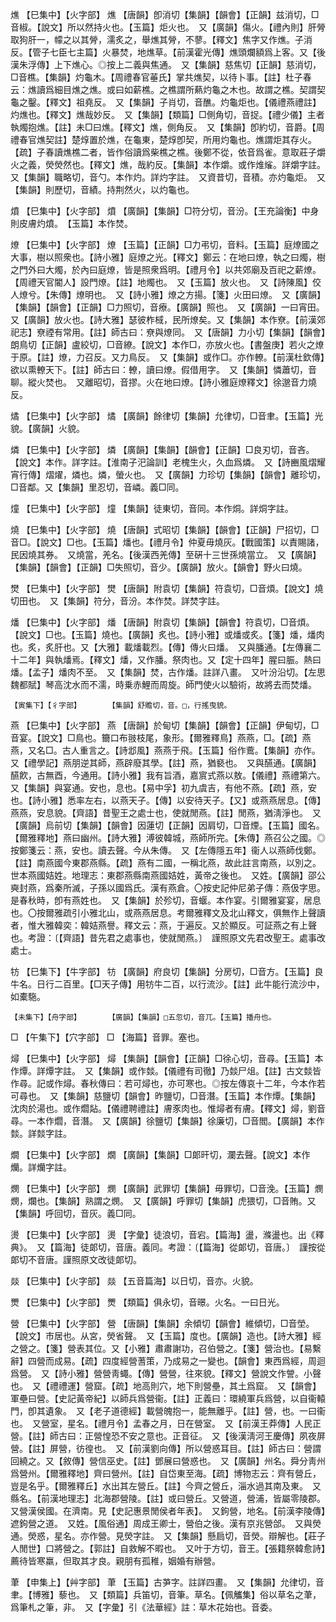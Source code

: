 <!-- { "loadSidebar": true } -->
燋	【巳集中】【火字部】	燋	【唐韻】卽消切【集韻】【韻會】【正韻】兹消切，□音椒。【說文】所以然持火也。【玉篇】炬火也。　又【廣韻】傷火。【禮內則】肝膋取狗肝一，幪之以其膋，濡炙之，舉燋其膋，不蓼。【釋文】焦字又作燋。子消反。【管子七臣七主篇】火暴焚，地燋草。【前漢霍光傳】燋頭爛額爲上客。又【後漢朱浮傳】上下燋心。◎按上二義與焦通。　又【集韻】慈焦切【正韻】慈消切，□音樵。【集韻】灼龜木。【周禮春官菙氏】掌共燋契，以待卜事。【註】杜子春云：燋讀爲細目燋之燋。或曰如薪樵。之樵謂所爇灼龜之木也。故謂之樵。契謂契龜之鑿。【釋文】祖堯反。　又【集韻】子肖切，音醮。灼龜炬也。【儀禮燕禮註】灼燋也。【釋文】燋哉妙反。　又【集韻】【類篇】□側角切，音捉。【禮少儀】主者執燭抱燋。【註】未□曰燋。【釋文】燋，側角反。　又【集韻】卽約切，音爵。【周禮春官燋契註】楚焞置於燋，在龜東，楚焞卽契，所用灼龜也。燋謂炬其存火。【疏】子春讀燋樵二者，皆作俗讀爲柴樵之樵。後鄭不從，依音爲雀。意取莊子爝火之義，熒熒然也。【釋文】燋，哉約反。【集韻】本作爝。或作焳熦。詳爝字註。　又【集韻】職略切，音勺。本作灼。詳灼字註。　又資昔切，音積。亦灼龜炬。　又【集韻】則歷切，音績。持荆然火，以灼龜也。

燌	【巳集中】【火字部】	燌	【廣韻】【集韻】□符分切，音汾。【王充論衡】中身則皮膚灼燌。　【玉篇】本作焚。

燎	【巳集中】【火字部】	燎	【玉篇】【正韻】□力弔切，音料。【玉篇】庭燎國之大事，樹以照衆也。【詩小雅】庭燎之光。【釋文】鄭云：在地曰燎，執之曰燭，樹之門外曰大燭，於內曰庭燎，皆是照衆爲明。【禮月令】以共郊廟及百祀之薪燎。【周禮天官閽人】設門燎。【註】地燭也。　又【玉篇】放火也。　又【詩陳風】佼人燎兮。【朱傳】燎明也。　又【詩小雅】燎之方揚。【箋】火田曰燎。　又【廣韻】【集韻】【韻會】【正韻】□力照切，音療。【廣韻】照也。　又【廣韻】一曰宵田。　又【廣韻】放火也。【詩大雅】瑟彼柞棫，民所燎矣。又【集韻】本作尞。【前漢郊祀志】尞禋有常用。【註】師古曰：尞與燎同。　又【唐韻】力小切【集韻】【韻會】朗鳥切【正韻】盧絞切，□音繚。【說文】本作□，亦放火也。【書盤庚】若火之燎于原。【註】燎，力召反。又力鳥反。　又【集韻】或作□。亦作轑。【前漢杜欽傳】欲以熏轑天下。【註】師古曰：轑，讀曰燎。假借用字。　又【集韻】憐蕭切，音聊。縱火焚也。　又離昭切，音摎。火在地曰燎。【詩小雅庭燎釋文】徐邈音力燒反。

燏	【巳集中】【火字部】	燏	【廣韻】餘律切【集韻】允律切，□音聿。【玉篇】光貌。【廣韻】火貌。

燐	【巳集中】【火字部】	燐	【廣韻】【集韻】【韻會】【正韻】□良刃切，音吝。【說文】本作。詳字註。【淮南子汜論訓】老槐生火，久血爲燐。　又【詩豳風熠耀宵行傳】熠燿，燐也。燐，螢火也。　又【廣韻】力珍切【集韻】【韻會】離珍切，□音鄰。又【集韻】里忍切，音嶙。義□同。

燑	【巳集中】【火字部】	燑	【集韻】徒東切，音同。本作烔。詳烔字註。

燒	【巳集中】【火字部】	燒	【唐韻】式昭切【集韻】【韻會】【正韻】尸招切，□音□。【說文】□也。【玉篇】燔也。【禮月令】仲夏毋燒灰。【戰國策】以責賜諸，民因燒其券。　又燒當，羌名。【後漢西羌傳】至硏十三世孫燒當立。　又【廣韻】【集韻】【韻會】【正韻】□失照切，音少。【廣韻】放火。【韻會】野火曰燒。

燓	【巳集中】【火字部】	燓	【唐韻】附袁切【集韻】符袁切，□音煩。【說文】燒切田也。　又【集韻】符分，音汾。本作焚。詳焚字註。

燔	【巳集中】【火字部】	燔	【唐韻】附袁切【集韻】【韻會】符袁切，□音煩。【說文】□也。【玉篇】燒也。【廣韻】炙也。【詩小雅】或燔或炙。【箋】燔，燔肉也。炙，炙肝也。又【大雅】載燔載烈。【傳】傳火曰燔。　又與膰通。【左傳襄二十二年】與執燔焉。【釋文】燔，又作膰。祭肉也。又【定十四年】腥曰脤。熱曰燔。【孟子】燔肉不至。　又【集韻】焚，古作燔。註詳八畫。　又叶汾沿切。【左思魏都賦】琴高沈水而不濡，時乗赤鯉而周旋。師門使火以驗術，故將去而焚燔。

	【寅集下】【彳字部】		【集韻】舒贍切，音。□，行搖曳貌。

燕	【巳集中】【火字部】	燕	【唐韻】於甸切【集韻】【韻會】【正韻】伊甸切，□音宴。【說文】□鳥也。籋口布翄枝尾，象形。【爾雅釋鳥】燕燕，□。【疏】燕燕，又名□。古人重言之。【詩邶風】燕燕于飛。【玉篇】俗作鷰。【集韻】亦作。　又【禮學記】燕朋逆其師，燕辟廢其學。【註】燕，猶褻也。　又與醼通。【廣韻】醼飮，古無酉，今通用。【詩小雅】我有旨酒，嘉賔式燕以敖。【儀禮】燕禮第六。　又【集韻】與宴通。安也，息也。【易中孚】初九虞吉，有他不燕。【疏】燕，安也。【詩小雅】悉率左右，以燕天子。【傳】以安待天子。【又】或燕燕居息。【傳】燕燕，安息貌。【齊語】昔聖王之處士也，使就閒燕。【註】閒燕，猶淸淨也。　又【廣韻】烏前切【集韻】【韻會】因蓮切【正韻】因肩切，□音煙。【玉篇】國名。【爾雅釋地】燕曰幽州。【詩大雅】溥彼韓城，燕師所完。【朱傳】燕召公之國。◎按鄭箋云：燕，安也。讀去聲。今从朱傳。　又【左傳隱五年】衞人以燕師伐鄭。【註】南燕國今東郡燕縣。【疏】燕有二國，一稱北燕，故此註言南燕，以別之。世本燕國姞姓。地理志：東郡燕縣南燕國姞姓，黃帝之後也。　又姓。【廣韻】邵公奭封燕，爲秦所滅，子孫以國爲氏。漢有燕倉。〇按史記仲尼弟子傳：燕伋字思。是春秋時，卽有燕姓也。　又【集韻】於殄切，音蝘。本作宴。引爾雅宴宴，居息也。〇按爾雅疏引小雅北山，或燕燕居息。考爾雅釋文及北山釋文，俱無作上聲讀者，惟大雅韓奕：韓姞燕譽。釋文云：燕，于遍反。又於顯反。可証燕之有上聲也。考證：〔【齊語】昔先君之處事也，使就閒燕。〕　謹照原文先君改聖王。處事改處士。 

牥	【巳集下】【牛字部】	牥	【廣韻】府良切【集韻】分房切，□音方。【玉篇】良牛名。日行二百里。【□天子傳】用牥牛二百，以行流沙。【註】此牛能行流沙中，如橐駞。

	【未集下】【舟字部】		【廣韻】【集韻】□五忽切，音兀。【玉篇】播舟也。

□	【午集下】【穴字部】	□	【海篇】音罪。塞也。

燖	【巳集中】【火字部】	燖	【集韻】【韻會】【正韻】□徐心切，音尋。【玉篇】本作燂。詳燂字註。　又【集韻】或作燅。【儀禮有司徹】乃燅尸俎。【註】古文燅皆作尋。記或作燖。春秋傳曰：若可燖也，亦可寒也。◎按左傳哀十二年，今本作若可尋也。　又【集韻】慈鹽切【韻會】昨鹽切，□音潛。【玉篇】本作燂。【集韻】沈肉於湯也。或作爓煔。【儀禮聘禮註】膚豕肉也。惟燖者有膚。【釋文】燖，劉音尋。一本作爓，音潛。　又【廣韻】徐鹽切【集韻】徐廉切，□音閻。【廣韻】本作燅。詳燅字註。

燗	【巳集中】【火字部】	燗	【廣韻】【集韻】□郞旰切，瀾去聲。【說文】本作爤。詳爤字註。

燘	【巳集中】【火字部】	燘	【廣韻】武罪切【集韻】毋罪切，□音浼。【玉篇】燘燘，爛也。【集韻】熟謂之燘。　又【廣韻】呼罪切【集韻】虎猥切，□音賄。又【集韻】呼回切，音灰。義□同。

燙	【巳集中】【火字部】	燙	【字彙】徒浪切，音宕。【篇海】盪，滌盪也。出《釋典》。　又【篇海】徒郞切，音唐。義同。考證：〔【篇海】從郞切，音唐。〕　謹按從郞切不音唐。謹照原文改徒郞切。 

燚	【巳集中】【火字部】	燚	【五音篇海】以日切，音亦。火貌。

燛	【巳集中】【火字部】	燛	【類篇】俱永切，音暻。火名。一曰日光。

營	【巳集中】【火字部】	營	【唐韻】【集韻】余傾切【韻會】維傾切，□音塋。【說文】市居也。从宮，熒省聲。　又【玉篇】度也。【廣韻】造也。【詩大雅】經之營之。【箋】營表其位。又【小雅】肅肅謝功，召伯營之。【箋】營治也。【易繫辭】四營而成易。【疏】四度經營蓍策，乃成易之一變也。【韻會】東西爲經，周迴爲營。　又【詩小雅】營營靑蠅。【傳】營營，往來貌。【釋文】營說文作謍。小聲也。　又【禮禮運】營窟。【疏】地高則穴，地下則營壘，其土爲窟。　又【韻會】軍壘曰營。【史記黃帝紀】以師兵爲營衞。【註】正義曰：環繞軍兵爲營，以自衞轅門，卽其遺象。　又【老子道德經】載營魄抱一，能無離乎。【註】營，也。一曰衞也。　又營室，星名。【禮月令】孟春之月，日在營室。　又【前漢王莽傳】人民正營。【註】師古曰：正營惶恐不安之意也。正音征。　又【後漢淸河王慶傳】夙夜屏營。【註】屏營，彷徨也。　又【前漢劉向傳】所以營惑耳目。【註】師古曰：營謂回繞之。又【敘傳】營信巫史。【註】鄧展曰營惑也。　又【廣韻】州名。舜分靑州爲營州。【爾雅釋地】齊曰營州。【註】自岱東至海。【疏】博物志云：齊有營丘，豈是名乎。【爾雅釋丘】水出其左營丘。【註】今齊之營丘，淄水過其南及東。　又縣名。【前漢地理志】北海郡營陵。【註】或曰營丘。又營道，營浦，皆屬零陵郡。　又營漢侯國。在濟南。見【史記惠景閒侯者年表】。　又鉤營，地名。【前漢李陵傳】遮鉤營之道。　又姓。【風俗通】周成王卿士，營伯之後。漢有京兆營郃。　又與熒通。熒惑，星名。亦作營。見熒字註。　又【集韻】懸扃切，音熒。辯解也。【莊子人閒世】口將營之。【郭註】自救解不暇也。　又叶于方切，音王。【張籍祭韓愈詩】薦待皆寒羸，但取其才良。親朋有孤稚，姻婚有辦營。

茟	【申集上】【艸字部】	茟	【玉篇】古芛字。註詳四畫。　又【集韻】允律切，音聿。【博雅】藜也。　又【類篇】兵笛切，音筆。草名。【佩觿集】俗以草名之茟，爲筆札之筆，非。　又【字彙】引《法華經》註：草木花始也。音委。

